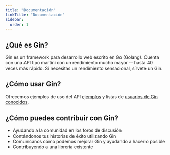 ```yaml
---
title: "Documentación"
linkTitle: "Documentación"
sidebar:
  order: 1
---
```


## ¿Qué es Gin?

Gin es un framework para desarrollo web escrito en Go (Golang). Cuenta con una API tipo martini con un rendimiento mucho mayor -- hasta 40 veces más rápido. Si necesitas un rendimiento sensacional, sírvete un Gin.

## ¿Cómo usar Gin?

Ofrecemos ejemplos de uso del API [ejemplos](https://github.com/gin-gonic/examples) y listas de [usuarios de Gin conocidos](./users).

## ¿Cómo puedes contribuir con Gin?

* Ayudando a la comunidad en los foros de discusión
* Contándonos tus historias de éxito utilizando Gin
* Comunícanos cómo podemos mejorar Gin y ayudando a hacerlo posible
* Contribuyendo a una librería existente
